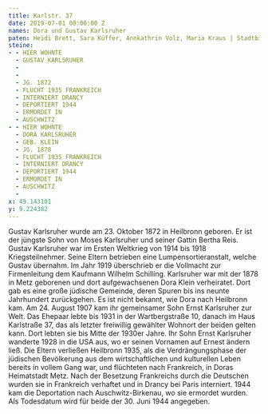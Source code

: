 ```yaml
---
title: Karlstr. 37
date: 2019-07-01 00:00:00 Z
names: Dora und Gustav Karlsruher
paten: Heidi Brett, Sara Küffer, Annkathrin Volz, Maria Kraus | Stadtbibliothek Heilbronn
steine:
- - HIER WOHNTE
  - GUSTAV KARLSRUHER
  - 
  - 
  - JG. 1872
  - FLUCHT 1935 FRANKREICH
  - INTERNIERT DRANCY
  - DEPORTIERT 1944
  - ERMORDET IN
  - AUSCHWITZ
- - HIER WOHNTE
  - DORA KARLSRUHER
  - GEB. KLEIN
  - JG. 1878
  - FLUCHT 1935 FRANKREICH
  - INTERNIERT DRANCY
  - DEPORTIERT 1944
  - ERMORDET IN
  - AUSCHWITZ
  - 
x: 49.143101
y: 9.224382
---
```


Gustav Karlsruher wurde am 23. Oktober 1872 in Heilbronn geboren. Er ist der jüngste Sohn von Moses Karlsruher und seiner Gattin Bertha Reis. Gustav Karlsruher war im Ersten Weltkrieg von 1914 bis 1918 Kriegsteilnehmer. 
Seine Eltern betrieben eine Lumpensortieranstalt, welche Gustav übernahm. Im Jahr 1919 überschrieb er die Vollmacht zur Firmenleitung dem Kaufmann Wilhelm Schilling. 
Karlsruher war mit der 1878 in Metz geborenen und dort aufgewachsenen Dora Klein verheiratet. Dort gab es eine große jüdische Gemeinde, deren Spuren bis ins neunte Jahrhundert zurückgehen. Es ist nicht bekannt, wie Dora nach Heilbronn kam.
Am 24. August 1907 kam ihr gemeinsamer Sohn Ernst Karlsruher zur Welt. Das Ehepaar lebte bis 1931 in der Wartbergstraße 10, danach im Haus Karlstraße 37, das als letzter freiwillig gewählter Wohnort der beiden gelten kann. Dort lebten sie bis Mitte der 1930er Jahre.
Ihr Sohn Ernst Karlsruher wanderte 1928 in die USA aus, wo er seinen Vornamen auf Ernest ändern ließ. Die Eltern verließen Heilbronn 1935, als die Verdrängungsphase der jüdischen Bevölkerung aus dem wirtschaftlichen und kulturellen Leben bereits in vollem Gang war, und flüchteten nach Frankreich, in Doras Heimatstadt Metz.
Nach der Besetzung Frankreichs durch die Deutschen wurden sie in Frankreich verhaftet und in Drancy bei Paris interniert. 1944 kam die Deportation nach Auschwitz-Birkenau, wo sie ermordet wurden. Als Todesdatum wird für beide der 30. Juni 1944 angegeben.